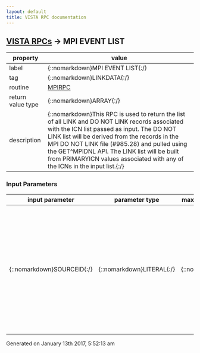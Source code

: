 ```yaml
---
layout: default
title: VISTA RPC documentation
---
```




## [VISTA RPCs](TableOfContent.md) &#8594; MPI EVENT LIST 

 property | value 
--- | --- 
 label | {::nomarkdown}MPI EVENT LIST{:/}
 tag | {::nomarkdown}LINKDATA{:/}
 routine | [MPIRPC](http://code.osehra.org/dox/Routine_MPIRPC_source.html)
 return value type | {::nomarkdown}ARRAY{:/}
 description | {::nomarkdown}This RPC is used to return the list of all LINK and DO NOT LINK records associated with the ICN list passed as input.  The DO NOT LINK list will be derived from the records in the MPI DO NOT LINK file (#985.28) and pulled using the GET^MPIDNL API. The LINK list will be built from PRIMARYICN values associated with any of the ICNs in the input list.{:/}

### Input Parameters

| input parameter | parameter type | maximum data length | required | description | 
| --- | --- | --- | --- | --- | 
| {::nomarkdown}SOURCEID{:/} | {::nomarkdown}LITERAL{:/} | {::nomarkdown}200{:/} | {::nomarkdown}true{:/} | {::nomarkdown}This parameter is a list of ICN/VPID's that IMDQ Toolkit will provide toget a listing of all of the related LINK and DO NOT LINK events.  Theformat of this parameter is as follows: ICNLIST - LIST OF ICN'S  Format:A comma delimited list of Source IDs, each Source ID in the format: ICN/VPID|SourceSytemID|SourceAssigningAuthority|IDType  Example: 1001170718V338193|200M|USVHA|NI,101178194V591076|200M|USVHA|NI,1008521877V768382|200M|USVHA|NI,1008522314V828468|200M|USVHA|NI{:/} | 




 Generated on January 13th 2017, 5:52:13 am